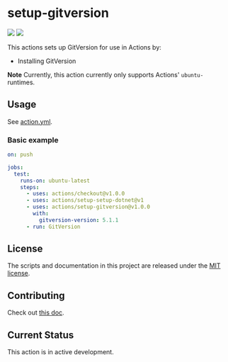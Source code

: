 # setup-gitversion

[![](https://github.com/StanleyGoldman/setup-gitversion/workflows/Test/badge.svg)](https://github.com/actions/setup-gitversion/actions)
[![](https://github.com/StanleyGoldman/setup-gitversion/workflows/Licensed/badge.svg)](https://github.com/actions/setup-gitversion/actions)

This actions sets up GitVersion for use in Actions by:

- Installing GitVersion

**Note** Currently, this action currently only supports Actions' `ubuntu-` runtimes.

## Usage

See [action.yml](action.yml).

### Basic example

```yaml
on: push

jobs:
  test:
    runs-on: ubuntu-latest
    steps:
      - uses: actions/checkout@v1.0.0
      - uses: actions/setup-setup-dotnet@v1
      - uses: actions/setup-gitversion@v1.0.0
        with:
          gitversion-version: 5.1.1
      - run: GitVersion
```

## License

The scripts and documentation in this project are released under the [MIT license](LICENSE.md).

## Contributing

Check out [this doc](CONTRIBUTING.md).

## Current Status

This action is in active development.

